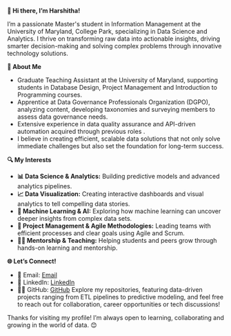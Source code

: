 **👋 Hi there, I’m Harshitha!**

I’m a passionate Master's student in Information Management at the University of Maryland, College Park, specializing in Data Science and Analytics. I thrive on transforming raw data into actionable insights, driving smarter decision-making and solving complex problems through innovative technology solutions.

**🌟 About Me**

- Graduate Teaching Assistant at the University of Maryland, supporting students in Database Design, Project Management and Introduction to Programming courses.
- Apprentice at Data Governance Professionals Organization (DGPO), analyzing content, developing taxonomies and surveying members to assess data governance needs.
- Extensive experience in data quality assurance and API-driven automation acquired through previous roles .
- I believe in creating efficient, scalable data solutions that not only solve immediate challenges but also set the foundation for long-term success.

**🔍 My Interests**

- **📊 Data Science & Analytics:** Building predictive models and advanced analytics pipelines.
- **📈 Data Visualization:** Creating interactive dashboards and visual analytics to tell compelling data stories.
- **🤖 Machine Learning & AI:** Exploring how machine learning can uncover deeper insights from complex data sets.
- **📅 Project Management & Agile Methodologies:** Leading teams with efficient processes and clear goals using Agile and Scrum.
- **👩‍🏫 Mentorship & Teaching:** Helping students and peers grow through hands-on learning and mentorship.

**🌐 Let’s Connect!**

- 📧 Email: [Email](mailto:harshi07@umd.edu)
- 💼 LinkedIn: [LinkedIn](http://www.linkedin.com/in/harshitha-ramachandra/)
- 👨‍💻 GitHub: [GitHub](https://github.com/hramac?tab=repositories) Explore my repositories, featuring data-driven projects ranging from ETL pipelines to predictive modeling, and feel free to reach out for collaboration, career opportunities or tech discussions!

Thanks for visiting my profile! I’m always open to learning, collaborating and growing in the world of data. 😊
